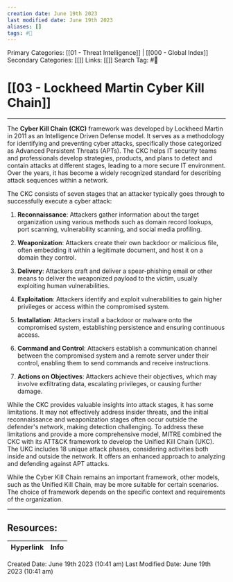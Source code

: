 ```yaml
---
creation date: June 19th 2023
last modified date: June 19th 2023
aliases: []
tags: #📖
---
```


Primary Categories: [[01 - Threat Intelligence]] | [[000 - Global Index]] 
Secondary Categories: [[]] 
Links: [[]] 
Search Tag: #📖  

# [[03 - Lockheed Martin Cyber Kill Chain]]  
---

The **Cyber Kill Chain (CKC)** framework was developed by Lockheed Martin in 2011 as an Intelligence Driven Defense model. It serves as a methodology for identifying and preventing cyber attacks, specifically those categorized as Advanced Persistent Threats (APTs). The CKC helps IT security teams and professionals develop strategies, products, and plans to detect and contain attacks at different stages, leading to a more secure IT environment. Over the years, it has become a widely recognized standard for describing attack sequences within a network.

The CKC consists of seven stages that an attacker typically goes through to successfully execute a cyber attack:

1. **Reconnaissance**: Attackers gather information about the target organization using various methods such as domain record lookups, port scanning, vulnerability scanning, and social media profiling.

2. **Weaponization**: Attackers create their own backdoor or malicious file, often embedding it within a legitimate document, and host it on a domain they control.

3. **Delivery**: Attackers craft and deliver a spear-phishing email or other means to deliver the weaponized payload to the victim, usually exploiting human vulnerabilities.

4. **Exploitation**: Attackers identify and exploit vulnerabilities to gain higher privileges or access within the compromised system.

5. **Installation**: Attackers install a backdoor or malware onto the compromised system, establishing persistence and ensuring continuous access.

6. **Command and Control**: Attackers establish a communication channel between the compromised system and a remote server under their control, enabling them to send commands and receive instructions.

7. **Actions on Objectives**: Attackers achieve their objectives, which may involve exfiltrating data, escalating privileges, or causing further damage.

While the CKC provides valuable insights into attack stages, it has some limitations. It may not effectively address insider threats, and the initial reconnaissance and weaponization stages often occur outside the defender's network, making detection challenging. To address these limitations and provide a more comprehensive model, MITRE combined the CKC with its ATT&CK framework to develop the Unified Kill Chain (UKC). The UKC includes 18 unique attack phases, considering activities both inside and outside the network. It offers an enhanced approach to analyzing and defending against APT attacks.

While the Cyber Kill Chain remains an important framework, other models, such as the Unified Kill Chain, may be more suitable for certain scenarios. The choice of framework depends on the specific context and requirements of the organization.


___

## Resources:

| Hyperlink | Info |
| --------- | ---- |


Created Date: June 19th 2023 (10:41 am) 
Last Modified Date: June 19th 2023 (10:41 am)
